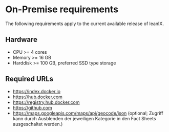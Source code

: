 # On-Premise requirements

The following requirements apply to the current available release of leanIX.

## Hardware

* CPU >= 4 cores
*	Memory >= 16 GB
*	Harddisk >= 100 GB, preferred SSD type storage

## Required URLs

* https://index.docker.io
* https://hub.docker.com
* https://registry.hub.docker.com
* https://github.com
* https://maps.googleapis.com/maps/api/geocode/json (optional; Zugriff kann durch Ausblenden der jeweiligen Kategorie in den Fact Sheets ausgeschaltet werden.)


